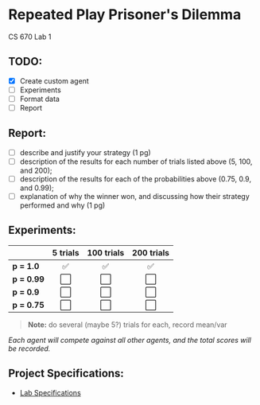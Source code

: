 # Repeated Play Prisoner's Dilemma
CS 670 Lab 1

## TODO:
- [x] Create custom agent
- [ ] Experiments
- [ ] Format data
- [ ] Report

## Report:
 - [ ] describe and justify your strategy (1 pg)
 - [ ] description of the results for each number of trials listed above (5, 100, and 200); 
 - [ ] description of the results for each of the probabilities above (0.75, 0.9, and 0.99); 
 - [ ] explanation of why the winner won, and discussing how their strategy performed and why (1 pg)

## Experiments:
|   | 5 trials | 100 trials | 200 trials |
|---|:--------:|:----------:|:----------:|
| **p = 1.0**| :white_check_mark: | :white_check_mark: | :white_check_mark: |
| **p = 0.99**| :white_large_square: | :white_large_square: | :white_large_square: |
| **p = 0.9**| :white_large_square: | :white_large_square: | :white_large_square: |
| **p = 0.75**| :white_large_square: | :white_large_square: | :white_large_square: |
  
  > **Note:** do several (maybe 5?) trials for each, record mean/var
  
*Each agent will compete against all other agents, and the total scores will be recorded.*

## Project Specifications:
 - [Lab Specifications](https://github.com/lwthatcher/repeated_play/wiki/Lab-Specifications)

